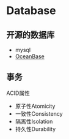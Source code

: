 # Database

## 开源的数据库
- mysql
- [OceanBase](https://github.com/oceanbase/oceanbase)

## 事务
ACID属性
- 原子性Atomicity
- 一致性Consistency
- 隔离性Isolation
- 持久性Durability